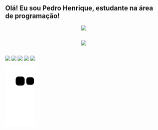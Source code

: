 ## Olá! Eu sou Pedro Henrique, estudante na área de programação!

<div align="center">
  <a href="https://github.com/PedroHenriquebc">
  <img height="180em" src="https://github-readme-stats.vercel.app/api?username=PedroHenriquebc&show_icons=true&theme=dark&include_all_commits=true&count_private=true"/>
</div>
 
 ##
 
 <div align="center">
  <a href="https://github.com/PedroHenriquebc">
  <img height="180em" src="https://github-readme-stats.vercel.app/api/top-langs/?username=PedroHenriquebc&layout=compact&langs_count=7&theme=dark"/>
 </div>
  
  ##
  
  <div> 
  <a href="https://www.instagram.com/p_henriquebc/" target="_blank"><img src="https://img.shields.io/badge/-Instagram-%23E4405F?style=for-the-badge&logo=instagram&logoColor=white" target="_blank"></a>
  <a href = "mailto:pedrohbc96@gmail.com"><img src="https://img.shields.io/badge/-Gmail-%23333?style=for-the-badge&logo=gmail&logoColor=white" target="_blank"></a>
  <a href="https://www.linkedin.com/in/pedro-henriquebc/" target="_blank"><img src="https://img.shields.io/badge/-LinkedIn-%230077B5?style=for-the-badge&logo=linkedin&logoColor=white" target="_blank"></a>
  <a href="https://www.facebook.com/pedrohbc1/" target="_blank"><img src="https://img.shields.io/badge/Facebook-1877F2?style=for-the-badge&logo=facebook&logoColor=white" target="_blank"></a>
   <a href="https://api.whatsapp.com/send?phone=5581993956156&text=Olá" target="_blank"><img src="https://img.shields.io/badge/WhatsApp-25D366?style=for-the-badge&logo=whatsapp&logoColor=white" target="_blank"></a>
 </div>
   
 ![Snake animation](https://github.com/PedroHenriquebc/PedroHenriquebc/blob/output/github-contribution-grid-snake.svg)
